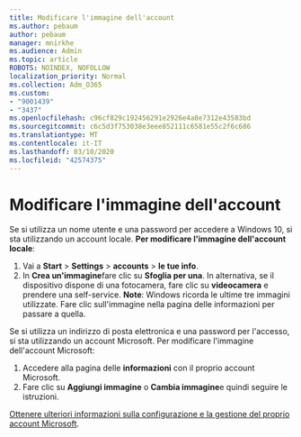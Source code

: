 ```yaml
---
title: Modificare l'immagine dell'account
ms.author: pebaum
author: pebaum
manager: mnirkhe
ms.audience: Admin
ms.topic: article
ROBOTS: NOINDEX, NOFOLLOW
localization_priority: Normal
ms.collection: Adm_O365
ms.custom:
- "9001439"
- "3437"
ms.openlocfilehash: c96cf829c192456291e2926e4a8e7312e43583bd
ms.sourcegitcommit: c6c5d3f753038e3eee852111c6581e55c2f6c686
ms.translationtype: MT
ms.contentlocale: it-IT
ms.lasthandoff: 03/10/2020
ms.locfileid: "42574375"
---
```

# <a name="change-account-picture"></a>Modificare l'immagine dell'account

Se si utilizza un nome utente e una password per accedere a Windows 10, si sta utilizzando un account locale. **Per modificare l'immagine dell'account locale**:

1. Vai a **Start** > **Settings** > **accounts** > **le tue info**.
2. In **Crea un'immagine**fare clic su **Sfoglia per una**. In alternativa, se il dispositivo dispone di una fotocamera, fare clic su **videocamera** e prendere una self-service. 
    **Note**: Windows ricorda le ultime tre immagini utilizzate. Fare clic sull'immagine nella pagina delle informazioni per passare a quella.

Se si utilizza un indirizzo di posta elettronica e una password per l'accesso, si sta utilizzando un account Microsoft. Per modificare l'immagine dell'account Microsoft:

1. Accedere alla pagina delle **informazioni** con il proprio account Microsoft.
2. Fare clic su **Aggiungi immagine** o **Cambia immagine**e quindi seguire le istruzioni.

[Ottenere ulteriori informazioni sulla configurazione e la gestione del proprio account Microsoft](https://support.microsoft.com/products/microsoft-account?category=manage-account).
